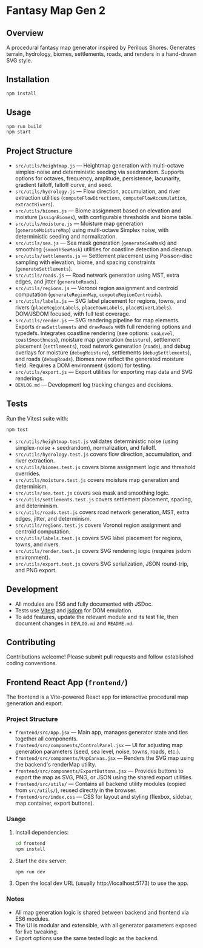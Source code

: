 # Fantasy Map Gen 2

## Overview
A procedural fantasy map generator inspired by Perilous Shores. Generates terrain, hydrology, biomes, settlements, roads, and renders in a hand-drawn SVG style.

## Installation
```bash
npm install
```

## Usage
```bash
npm run build
npm start
```

## Project Structure

- `src/utils/heightmap.js` — Heightmap generation with multi-octave simplex-noise and deterministic seeding via seedrandom. Supports options for octaves, frequency, amplitude, persistence, lacunarity, gradient falloff, falloff curve, and seed.
- `src/utils/hydrology.js` — Flow direction, accumulation, and river extraction utilities (`computeFlowDirections`, `computeFlowAccumulation`, `extractRivers`).
- `src/utils/biomes.js` — Biome assignment based on elevation and moisture (`assignBiomes`), with configurable thresholds and biome table.
- `src/utils/moisture.js` — Moisture map generation (`generateMoistureMap`) using multi-octave Simplex noise, with deterministic seeding and normalization.
- `src/utils/sea.js` — Sea mask generation (`generateSeaMask`) and smoothing (`smoothSeaMask`) utilities for coastline detection and cleanup.
- `src/utils/settlements.js` — Settlement placement using Poisson-disc sampling with elevation, biome, and spacing constraints (`generateSettlements`).
- `src/utils/roads.js` — Road network generation using MST, extra edges, and jitter (`generateRoads`).
- `src/utils/regions.js` — Voronoi region assignment and centroid computation (`generateRegionMap`, `computeRegionCentroids`).
- `src/utils/labels.js` — SVG label placement for regions, towns, and rivers (`placeRegionLabels`, `placeTownLabels`, `placeRiverLabels`). DOM/JSDOM focused, with full test coverage.
- `src/utils/render.js` — SVG rendering pipeline for map elements. Exports `drawSettlements` and `drawRoads` with full rendering options and typedefs. Integrates coastline rendering (see options: `seaLevel`, `coastSmoothness`), moisture map generation (`moisture`), settlement placement (`settlements`), road network generation (`roads`), and debug overlays for moisture (`debugMoisture`), settlements (`debugSettlements`), and roads (`debugRoads`). Biomes now reflect the generated moisture field. Requires a DOM environment (jsdom) for testing.
- `src/utils/export.js` — Export utilities for exporting map data and SVG renderings.
- `DEVLOG.md` — Development log tracking changes and decisions.

## Tests
Run the Vitest suite with:
```bash
npm test
```
- `src/utils/heightmap.test.js` validates deterministic noise (using simplex-noise + seedrandom), normalization, and falloff.
- `src/utils/hydrology.test.js` covers flow direction, accumulation, and river extraction.
- `src/utils/biomes.test.js` covers biome assignment logic and threshold overrides.
- `src/utils/moisture.test.js` covers moisture map generation and determinism.
- `src/utils/sea.test.js` covers sea mask and smoothing logic.
- `src/utils/settlements.test.js` covers settlement placement, spacing, and determinism.
- `src/utils/roads.test.js` covers road network generation, MST, extra edges, jitter, and determinism.
- `src/utils/regions.test.js` covers Voronoi region assignment and centroid computation.
- `src/utils/labels.test.js` covers SVG label placement for regions, towns, and rivers.
- `src/utils/render.test.js` covers SVG rendering logic (requires jsdom environment).
- `src/utils/export.test.js` covers SVG serialization, JSON round-trip, and PNG export.

## Development
- All modules are ES6 and fully documented with JSDoc.
- Tests use [Vitest](https://vitest.dev/) and [jsdom](https://github.com/jsdom/jsdom) for DOM emulation.
- To add features, update the relevant module and its test file, then document changes in `DEVLOG.md` and `README.md`.

## Contributing

Contributions welcome! Please submit pull requests and follow established coding conventions. 

## Frontend React App (`frontend/`)

The frontend is a Vite-powered React app for interactive procedural map generation and export.

### Project Structure

- `frontend/src/App.jsx` — Main app, manages generator state and ties together all components.
- `frontend/src/components/ControlPanel.jsx` — UI for adjusting map generation parameters (seed, sea level, noise, towns, roads, etc.).
- `frontend/src/components/MapCanvas.jsx` — Renders the SVG map using the backend's renderMap utility.
- `frontend/src/components/ExportButtons.jsx` — Provides buttons to export the map as SVG, PNG, or JSON using the shared export utilities.
- `frontend/src/utils/` — Contains all backend utility modules (copied from `src/utils/`), reused directly in the browser.
- `frontend/src/index.css` — CSS for layout and styling (flexbox, sidebar, map container, export buttons).

### Usage

1. Install dependencies:
   ```sh
   cd frontend
   npm install
   ```
2. Start the dev server:
   ```sh
   npm run dev
   ```
3. Open the local dev URL (usually http://localhost:5173) to use the app.

### Notes
- All map generation logic is shared between backend and frontend via ES6 modules.
- The UI is modular and extensible, with all generator parameters exposed for live tweaking.
- Export options use the same tested logic as the backend. 